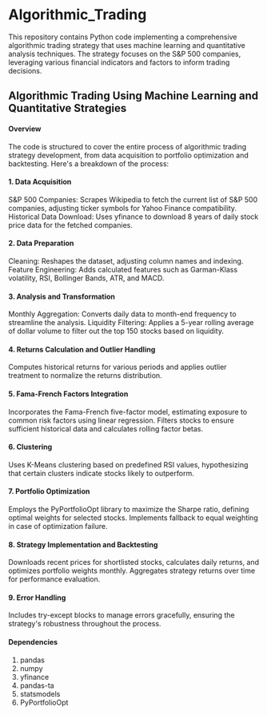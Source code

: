 # Algorithmic_Trading
This repository contains Python code implementing a comprehensive algorithmic trading strategy that uses machine learning and quantitative analysis techniques. The strategy focuses on the S&P 500 companies, leveraging various financial indicators and factors to inform trading decisions.

## Algorithmic Trading Using Machine Learning and Quantitative Strategies

#### Overview
The code is structured to cover the entire process of algorithmic trading strategy development, from data acquisition to portfolio optimization and backtesting. Here's a breakdown of the process:

#### 1. Data Acquisition
S&P 500 Companies: Scrapes Wikipedia to fetch the current list of S&P 500 companies, adjusting ticker symbols for Yahoo Finance compatibility.
Historical Data Download: Uses yfinance to download 8 years of daily stock price data for the fetched companies.
#### 2. Data Preparation
Cleaning: Reshapes the dataset, adjusting column names and indexing.
Feature Engineering: Adds calculated features such as Garman-Klass volatility, RSI, Bollinger Bands, ATR, and MACD.
#### 3. Analysis and Transformation
Monthly Aggregation: Converts daily data to month-end frequency to streamline the analysis.
Liquidity Filtering: Applies a 5-year rolling average of dollar volume to filter out the top 150 stocks based on liquidity.
#### 4. Returns Calculation and Outlier Handling
Computes historical returns for various periods and applies outlier treatment to normalize the returns distribution.
#### 5. Fama-French Factors Integration
Incorporates the Fama-French five-factor model, estimating exposure to common risk factors using linear regression.
Filters stocks to ensure sufficient historical data and calculates rolling factor betas.
#### 6. Clustering
Uses K-Means clustering based on predefined RSI values, hypothesizing that certain clusters indicate stocks likely to outperform.
#### 7. Portfolio Optimization
Employs the PyPortfolioOpt library to maximize the Sharpe ratio, defining optimal weights for selected stocks.
Implements fallback to equal weighting in case of optimization failure.
#### 8. Strategy Implementation and Backtesting
Downloads recent prices for shortlisted stocks, calculates daily returns, and optimizes portfolio weights monthly.
Aggregates strategy returns over time for performance evaluation.
#### 9. Error Handling
Includes try-except blocks to manage errors gracefully, ensuring the strategy's robustness throughout the process.
#### Dependencies
1) pandas
2) numpy
3) yfinance
4) pandas-ta
5) statsmodels
6) PyPortfolioOpt
